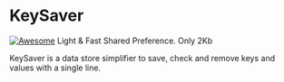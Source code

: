 KeySaver
=================
[![Awesome](https://cdn.rawgit.com/sindresorhus/awesome/d7305f38d29fed78fa85652e3a63e154dd8e8829/media/badge.svg)](https://github.com/mkiisoft/KeySaver)
Light & Fast Shared Preference. Only 2Kb

KeySaver is a data store simplifier to save, check and remove keys and values with a single line.
